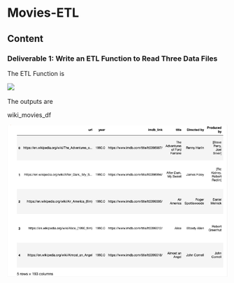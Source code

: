 # Movies-ETL

## Content

### Deliverable 1: Write an ETL Function to Read Three Data Files
The ETL Function is

![](ETL_function_test.ipynb)

The outputs are

wiki_movies_df

![](Resources/11.wiki_movies_df.png)
